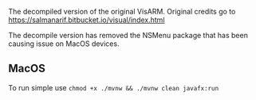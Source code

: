 The decompiled version of the original VisARM.
Original credits go to https://salmanarif.bitbucket.io/visual/index.html

The decompile version has removed the NSMenu package that has been causing issue on MacOS devices.

## MacOS

To run simple use `chmod +x ./mvnw && ./mvnw clean javafx:run`
